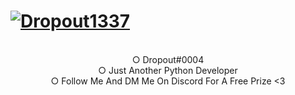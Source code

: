 # [![Dropout1337](https://images-ext-1.discordapp.net/external/s8NaaFnPc11kwLsQPZvbltxFNXHdaiR-qO-d41udqfI/https/media.discordapp.net/attachments/725732636940828782/736497306916094002/Dropout0004.gif)](https://discord.com/users/697235362409480284/profile)
<p align="center">
  </a><br>
  ○ Dropout#0004<br>
  ○ Just Another Python Developer<br>
  ○ Follow Me And DM Me On Discord For A Free Prize <3 <br>
</p>
